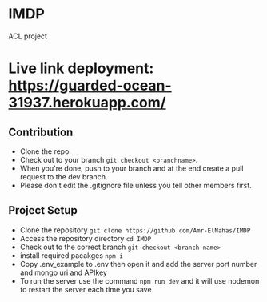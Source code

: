 # IMDP
ACL project

# Live link deployment: https://guarded-ocean-31937.herokuapp.com/

## Contribution
- Clone the repo.
- Check out to your branch ```git checkout <branchname>```.
- When you're done, push to your branch and at the end create a pull request to the dev branch.
- Please don't edit the .gitignore file unless you tell other members first.

## Project Setup
- Clone the repository ```git clone https://github.com/Amr-ElNahas/IMDP```
- Access the repository directory ```cd IMDP```
- Check out to the correct branch ```git checkout <branch name>```
- install required pacakges ```npm i```
- Copy .env_example to .env then open it and add the server port number and mongo uri and APIkey
- To run the server use the command ```npm run dev``` and it will use nodemon to restart the server each time you save
